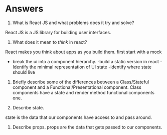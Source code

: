 # Answers

1.  What is React JS and what problems does it try and solve?

React JS is a JS library for building user interfaces.


1.  What does it mean to _think_ in react?

React makes you think about apps as you build them. first start with a mock 
- break the ui into a component hierarchy. 
-build a static  version in react
-Identify the minimal representation of UI state
-identify where state should live

1.  Briefly describe some of the differences between a Class/Stateful component and a Functional/Presentational component.
Class components have a state and render method
functional components one.


1.  Describe state.

state is the data that our components have access to and pass around. 

1.  Describe props.
props are the data that gets passed to our components.
